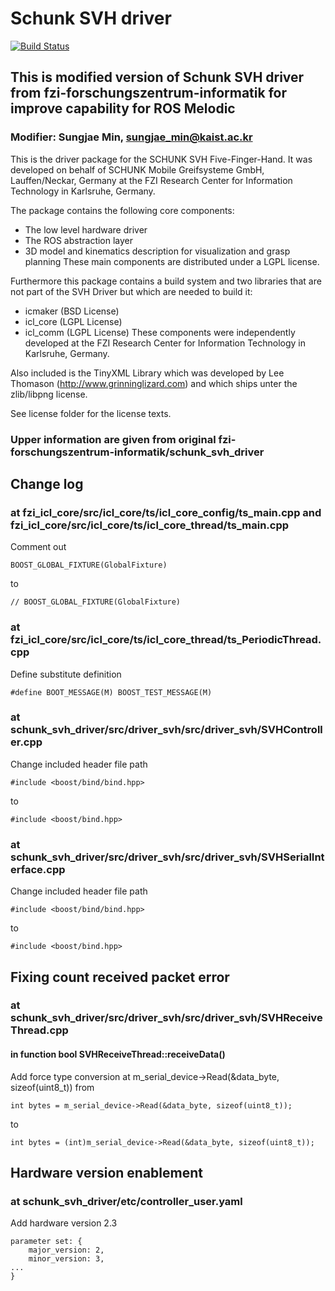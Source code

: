 # Schunk SVH driver
[![Build Status](https://travis-ci.org/fzi-forschungszentrum-informatik/schunk_svh_driver.svg?branch=master)](https://travis-ci.org/fzi-forschungszentrum-informatik/schunk_svh_driver)


## This is modified version of Schunk SVH driver from fzi-forschungszentrum-informatik for improve capability for ROS Melodic
### Modifier: Sungjae Min, sungjae_min@kaist.ac.kr

This is the driver package for the SCHUNK SVH Five-Finger-Hand.
It was developed on behalf of SCHUNK Mobile Greifsysteme GmbH, Lauffen/Neckar, Germany
at the FZI Research Center for Information Technology in Karlsruhe, Germany.

The package contains the following core components:
- The low level hardware driver
- The ROS abstraction layer
- 3D model and kinematics description for visualization and grasp planning
These main components are distributed under a LGPL license.

Furthermore this package contains a build system and two libraries that are not
part of the SVH Driver but which are needed to build it:
- icmaker  (BSD License)
- icl_core (LGPL License)
- icl_comm (LGPL License)
These components were independently developed at the
FZI Research Center for Information Technology in Karlsruhe, Germany.

Also included is the TinyXML Library which was developed by
Lee Thomason (http://www.grinninglizard.com)
and which ships unter the zlib/libpng license.


See license folder for the license texts.

### Upper information are given from original fzi-forschungszentrum-informatik/schunk_svh_driver

## Change log
### at fzi_icl_core/src/icl_core/ts/icl_core_config/ts_main.cpp and fzi_icl_core/src/icl_core/ts/icl_core_thread/ts_main.cpp
Comment out 

    BOOST_GLOBAL_FIXTURE(GlobalFixture)

to

    // BOOST_GLOBAL_FIXTURE(GlobalFixture)


### at fzi_icl_core/src/icl_core/ts/icl_core_thread/ts_PeriodicThread.cpp
Define substitute definition

    #define BOOT_MESSAGE(M) BOOST_TEST_MESSAGE(M)


### at schunk_svh_driver/src/driver_svh/src/driver_svh/SVHController.cpp
Change included header file path

    #include <boost/bind/bind.hpp>

to

    #include <boost/bind.hpp>


### at schunk_svh_driver/src/driver_svh/src/driver_svh/SVHSerialInterface.cpp
Change included header file path

    #include <boost/bind/bind.hpp>

to

    #include <boost/bind.hpp>

## Fixing count received packet error
### at schunk_svh_driver/src/driver_svh/src/driver_svh/SVHReceiveThread.cpp
#### in function bool SVHReceiveThread::receiveData()
Add force type conversion at m_serial_device->Read(&data_byte, sizeof(uint8_t))
from

    int bytes = m_serial_device->Read(&data_byte, sizeof(uint8_t));

to

    int bytes = (int)m_serial_device->Read(&data_byte, sizeof(uint8_t));



## Hardware version enablement
### at schunk_svh_driver/etc/controller_user.yaml
Add hardware version 2.3

    parameter set: {
        major_version: 2,
        minor_version: 3,
    ...
    }

